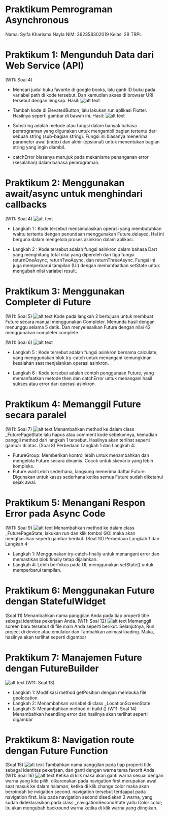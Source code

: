 # Praktikum Pemrograman Asynchronous
Nama: Syifa Kharisma Nayla
NIM: 362358302019
Kelas: 2B TRPL

# Praktikum 1: Mengunduh Data dari Web Service (API)
(W11: Soal 4)
- Mencari judul buku favorite di google books, lalu ganti ID buku pada variabel path di kode tersebut. Dan kemudian akses di browser URI tersebut dengan lengkap.
Hasil:
![alt text](image.png)

- Tambah kode di ElevatedButton, lalu lakukan run aplikasi Flutter. Hasilnya seperti gambar di bawah ini.
Hasil:
![alt text](image-1.png)
- Substring adalah metode atau fungsi dalam banyak bahasa pemrograman yang digunakan untuk mengambil bagian tertentu dari sebuah string (sub-bagian string). Fungsi ini biasanya menerima parameter awal (index) dan akhir (opsional) untuk menentukan bagian string yang ingin diambil.
- catchError biasanya merujuk pada mekanisme penanganan error (kesalahan) dalam bahasa pemrograman.

#  Praktikum 2: Menggunakan await/async untuk menghindari callbacks
(W11: Soal 4)
![alt text](image-2.png)
- Langkah 1 :
Kode tersebut mensimulasikan operasi yang membutuhkan waktu tertentu dengan penundaan menggunakan Future.delayed. Hal ini berguna dalam mengelola proses asinkron dalam aplikasi.

- Langkah 2 : 
Kode tersebut adalah fungsi asinkron dalam bahasa Dart yang menghitung total nilai yang diperoleh dari tiga fungsi returnOneAsync, returnTwoAsync, dan returnThreeAsync. Fungsi ini juga memperbarui tampilan (UI) dengan memanfaatkan setState untuk mengubah nilai variabel result.

# Praktikum 3: Menggunakan Completer di Future 
(W11: Soal 5)
![alt text](image-3.png)
Kode pada langkah 2 bertujuan untuk membuat Future secara manual menggunakan Completer. Menunda hasil dengan menunggu selama 5 detik. Dan menyelesaikan Future dengan nilai 42 menggunakan completer.complete.

(W11: Soal 6)
![alt text](image-4.png)
- Langkah 5 :
Kode tersebut adalah fungsi asinkron bernama calculate, yang menggunakan blok try-catch untuk menangani kemungkinan kesalahan saat menjalankan operasi asinkron.

- Langkah 6 :
Kode tersebut adalah contoh penggunaan Future, yang memanfaatkan metode then dan catchError untuk menangani hasil sukses atau error dari operasi asinkron.

# Praktikum 4: Memanggil Future secara paralel
(W11: Soal 7)
![alt text](image-6.png)
Menambahkan method ke dalam class _FuturePageState lalu hapus atau comment kode sebelumnya, kemudian panggil method dari langkah 1 tersebut. Hasilnya akan terlihat seperti gambar di atas.
(Soal 8)
Perbedaan Langkah 1 dan Langkah 4:
- FutureGroup: Memberikan kontrol lebih untuk menambahkan dan mengelola Future secara dinamis.
Cocok untuk skenario yang lebih kompleks.
- Future.wait:Lebih sederhana, langsung menerima daftar Future.
Digunakan untuk kasus sederhana ketika semua Future sudah diketahui sejak awal.

# Praktikum 5: Menangani Respon Error pada Async Code
(W11: Soal 9)
![alt text](image-5.png)
Menambahkan method ke dalam class _FuturePageState, lakukan run dan klik tombol GO! maka akan menghasilkan seperti gambar berikut.
(Soal 10)
Perbedaan Langkah 1 dan Langkah 4:
- Langkah 1: Menggunakan try-catch-finally untuk menangani error dan memastikan blok finally tetap dijalankan.
- Langkah 4: Lebih berfokus pada UI, menggunakan setState() untuk memperbarui tampilan.

# Praktikum 6: Menggunakan Future dengan StatefulWidget
(Soal 11)
Menambahkan nama panggilan Anda pada tiap properti title sebagai identitas pekerjaan Anda.
(W11: Soal 12)
![alt text](image-8.png)
Memanggil screen baru tersebut di file main Anda seperti berikut. Selanjutnya, Run project di device atau emulator dan Tambahkan animasi loading. Maka, hasilnya akan terlihat seperti digambar

# Praktikum 7: Manajemen Future dengan FutureBuilder
![alt text](image-7.png)
(W11: Soal 13)
- Langkah 1: Modifikasi method getPosition dengan membuka file geolocation
- Langkah 2: Menambahkan variabel di class _LocationScreenState
- Langkah 3: Menambahkan method di build ()
(W11: Soal 14)
Menambahkan heandling error dan hasilnya akan terlihat seperti digambar

# Praktikum 8: Navigation route dengan Future Function
(Soal 15)
![alt text](image-9.png)
Tambahkan nama panggilan pada tiap properti title sebagai identitas pekerjaan, dan ganti dengan warna tema favorit Anda.
(W11: Soal 16)
![alt text](image-10.png)
Ketika di klik maka akan ganti warna sesuai dengan warna yang kita pilih. dikarenakan pada navigation first merupakan awal saat masuk ke dalam halaman, ketika di klik change color maka akan berpindah ke nvigation second. navigation tersebut terdaapat pada navigation first. lalu pada navigation second disediakan 3 warna, yang sudah dideklarasikan pada class _navigationSecondState yaitu Color color; itu akan mengubah backround warna ketika di klik warna yang diingikan.